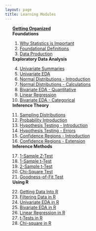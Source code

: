 ```yaml
---
layout: page
title: Learning Modules
---
```


<ul style="list-style-type: none;">
  <li><b><a href="GetOrganized.html">Getting Organized</a></b></li>
  <li><b>Foundations</b></li>
    <ol type="1" start="1">
      <li><a href="WhyStats.html">Why Statistics is Important</a></li>
      <li><a href="FoundationalDefns.html">Foundational Definitions</a></li>
      <li><a href="DataProduction.html">Data Production</a></li>
    </ol>
  <li><b>Exploratory Data Analysis</b></li>
    <ol type="1" start="4">
      <li><a href="UnivSum.html">Univariate Summaries</a></li>
      <li><a href="UnivEDA.html">Univariate EDA</a></li>
      <li><a href="NormalDist1.html">Normal Distributions - Introduction</a></li>
      <li><a href="NormalDist2.html">Normal Distributions - Calculations</a></li>
      <li><a href="BEDAQuant.html">Bivariate EDA - Quantitative</a></li>
      <li><a href="LinearRegression.html">Linear Regression</a></li>
      <li><a href="BEDACat.html">Bivariate EDA - Categorical</a></li>
    </ol>
  <li><b>Inference Theory</b></li>
    <ol type="1" start="11">
      <li><a href="SamplingDist.html">Sampling Distributions</a></li>
      <li><a href="Probability.html">Probability Introduction</a></li>
      <li><a href="HypTesting1.html">Hypothesis Testing - Introduction</a></li>
      <li><a href="HypTesting2.html">Hypothesis Testing - Errors</a></li>
      <li><a href="ConfRegions1.html">Confidence Regions - Introduction</a></li>
      <li><a href="ConfRegions2.html">Confidence Regions - Extension</a></li>
    </ol>
  <li><b>Inference Methods</b></li>
    <ol type="1" start="17">
      <li><a href="1SampleZ.html">1-Sample Z-Test</a></li>
      <li><a href="1Samplet.html">1-Sample t-Test</a></li>
      <li><a href="2Samplet.html">2-Sample t-Test</a></li>
      <li><a href="ChiSquare.html">Chi-Square Test</a></li>
      <li><a href="GOFTest.html">Goodness-of-Fit Test</a></li>
    </ol>
  <li><b>Using R</b></li>
    <ol type="1" start="22">
      <li><a href="RData.html">Getting Data Into R</a></li>
      <li><a href="RFilter.html">Filtering Data in R</a></li>
      <li><a href="RUnivEDA.html">Univariate EDA in R</a></li>
      <li><a href="RBivEDA.html">Bivariate EDA in R</a></li>
      <li><a href="RRegression.html">Linear Regression in R</a></li>
      <li><a href="Rttests.html">t-Tests in R</a></li>
      <li><a href="RChi.html">Chi-square in R</a></li>
    </ol>
</ul>
